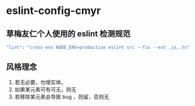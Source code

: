 # eslint-config-cmyr

## 草梅友仁个人使用的 eslint 检测规范

```sh
"lint": "cross-env NODE_ENV=production eslint src --fix --ext .js,.ts"
```

## 风格理念
1. 若无必要，勿增实体。
2. 如果某元素可有可无，则无
3. 若移除某元素会导致 bug ，则留，否则无